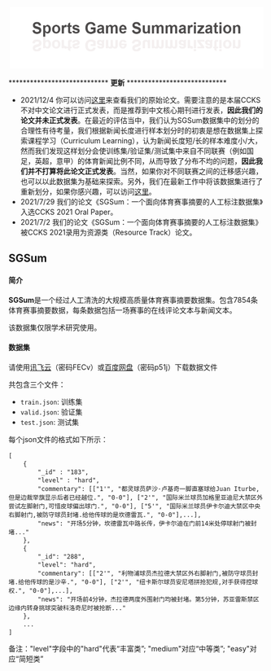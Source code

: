 <!-- #  <p align=center>`体育赛事摘要`</p> -->

<p align="center">
    <br>
    <img src="./pics/banner.png" width="500"/>
    <br>
</p>

**************************** **更新** ****************************   

- 2021/12/4 你可以访问[这里](https://wangjiaan.cn/files/SGSum.pdf)来查看我们的原始论文。需要注意的是本届CCKS不对中文论文进行正式发表，而是推荐到中文核心期刊进行发表，**因此我们的论文并未正式发表**。在最近的评估当中，我们认为SGSum数据集中的划分的合理性有待考量，我们根据新闻长度进行样本划分时的初衷是想在数据集上探索课程学习（Curriculum Learning），认为新闻长度短/长的样本难度小/大，然而我们发现这样划分会使训练集/验证集/测试集中来自不同联赛（例如国足，英超，意甲）的体育新闻比例不同，从而导致了分布不均的问题，**因此我们并不打算将此论文正式发表**。当然，如果你对不同联赛之间的迁移感兴趣，也可以以此数据集为基础来探索。另外，我们在最新工作中将该数据集进行了重新划分，如果你感兴趣，可以访问[这里](https://arxiv.org/abs/2111.12535)。
- 2021/7/29 我们的论文《SGSum：一个面向体育赛事摘要的人工标注数据集》入选CCKS 2021 Oral Paper。
- 2021/7/2 我们的论文《SGSum：一个面向体育赛事摘要的人工标注数据集》被CCKS 2021录用为资源类（Resource Track）论文。     

## SGSum
#### 简介

**SGSum**是一个经过人工清洗的大规模高质量体育赛事摘要数据集。包含7854条体育赛事摘要数据，每条数据包括一场赛事的在线评论文本与新闻文本。

该数据集仅限学术研究使用。

#### 数据集
请使用[讯飞云](http://pan.iflytek.com:80/link/C91C8827872D98DB78E6F25B8E94FCD3)（密码FECv）或[百度网盘](https://pan.baidu.com/s/1rWUTRi3dPdwmXhRD_UjLPQ)（密码p51j）下载数据文件

共包含三个文件：

* ```train.json```: 训练集
* ```valid.json```: 验证集
* ```test.json```: 测试集


每个json文件的格式如下所示：

```
[
    {
        "_id" : "183",
        "level" : "hard",
        "commentary": [["1'", "都灵球员萨沙·卢基奇一脚直塞球给Juan Iturbe,但是边裁举旗显示后者已经越位.", "0-0"], ["2'", "国际米兰球员加格里亚迪尼大禁区外尝试左脚射门,可惜皮球偏出球门.", "0-0"], ["5'", "国际米兰球员伊卡尔迪大禁区中央右脚射门,被防守球员封堵.给他传球的是坎德雷瓦.", "0-0"],...],
        "news": "开场5分钟，坎德雷瓦中路长传，伊卡尔迪在门前14米处停球射门被封堵..."
    },
    {
        "_id": "288",
        "level": "hard",
        "commentary": [["2'", "利物浦球员杰拉德大禁区外右脚射门,被防守球员封堵.给他传球的是沙辛.", "0-0"], ["2'", "纽卡斯尔球员安尼塔拼抢犯规,对手获得控球权.", "0-0"],...],
        "news": "开场前4分钟，杰拉德两度外围射门均被封堵。第5分钟，苏亚雷斯禁区边缘内转身挑球突破科洛奇尼时被抢断..."
    },
    ...
]
```
备注："level"字段中的"hard"代表“丰富类”; "medium"对应“中等类”; "easy"对应“简短类”
